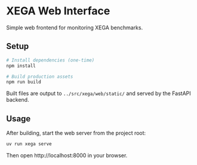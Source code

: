 # XEGA Web Interface

Simple web frontend for monitoring XEGA benchmarks.

## Setup

```bash
# Install dependencies (one-time)
npm install

# Build production assets
npm run build
```

Built files are output to `../src/xega/web/static/` and served by the FastAPI backend.

## Usage

After building, start the web server from the project root:

```bash
uv run xega serve
```

Then open http://localhost:8000 in your browser.
